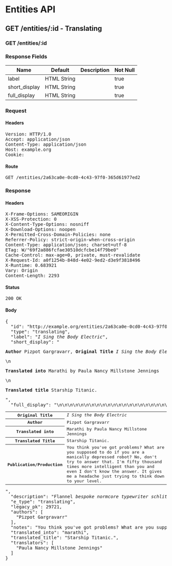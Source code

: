 # Entities API



## GET /entities/:id - Translating

### GET /entities/:id

### Response Fields

| Name | Default | Description | Not Null |
|------|---------|-------------|----------|
| label | HTML String |  | true |
| short_display | HTML String |  | true |
| full_display | HTML String |  | true |

### Request

#### Headers

<pre>Version: HTTP/1.0
Accept: application/json
Content-Type: application/json
Host: example.org
Cookie: </pre>

#### Route

<pre>GET /entities/2a63ca0e-0cd0-4c43-97f0-365d61977ed2</pre>

### Response

#### Headers

<pre>X-Frame-Options: SAMEORIGIN
X-XSS-Protection: 0
X-Content-Type-Options: nosniff
X-Download-Options: noopen
X-Permitted-Cross-Domain-Policies: none
Referrer-Policy: strict-origin-when-cross-origin
Content-Type: application/json; charset=utf-8
ETag: W/&quot;69f2a886fcfae30510dcfcbe14f79be0&quot;
Cache-Control: max-age=0, private, must-revalidate
X-Request-Id: a0f1254b-848d-4e02-9ed2-d3e9f3818496
X-Runtime: 0.683921
Vary: Origin
Content-Length: 2293</pre>

#### Status

<pre>200 OK</pre>

#### Body

<pre>{
  "id": "http://example.org/entities/2a63ca0e-0cd0-4c43-97f0-365d61977ed2",
  "type": "translating",
  "label": "<i>I Sing the Body Electric</i>",
  "short_display": "<section><p><strong>Author</strong> Pizpot Gargravarr, <strong>Original Title</strong> <i>I Sing the Body Electric</i></p>\n<p><strong>Translated into</strong> Marathi by Paula Nancy Millstone Jennings</p>\n<p><strong>Translated title</strong> Starship Titanic.</p></section>",
  "full_display": "<table>\n<tr>\n<th scope=\"row\">Original Title</th>\n<td><i>I Sing the Body Electric</i></td>\n</tr>\n<tr>\n<th scope=\"row\">Author</th>\n<td>Pizpot Gargravarr</td>\n</tr>\n<tr>\n<th scope=\"row\">Translated into</th>\n<td>Marathi by Paula Nancy Millstone Jennings</td>\n</tr>\n<tr>\n<th scope=\"row\">Translated Title</th>\n<td>Starship Titanic.</td>\n</tr>\n<tr>\n<th scope=\"row\">Publication/Production</th>\n<td>You think you've got problems? What are you supposed to do if you are a manically depressed robot? No, don't try to answer that. I'm fifty thousand times more intelligent than you and even I don't know the answer. It gives me a headache just trying to think down to your level.</td>\n</tr>\n</table>",
  "description": "Flannel <i>bespoke normcore typewriter schlitz postironic</i> shoreditch.",
  "e_type": "translating",
  "legacy_pk": 29721,
  "authors": [
    "Pizpot Gargravarr"
  ],
  "notes": "You think you've got problems? What are you supposed to do if you are a manically depressed robot? No, don't try to answer that. I'm fifty thousand times more intelligent than you and even I don't know the answer. It gives me a headache just trying to think down to your level.",
  "translated_into": "marathi",
  "translated_title": "Starship Titanic.",
  "translators": [
    "Paula Nancy Millstone Jennings"
  ]
}</pre>
